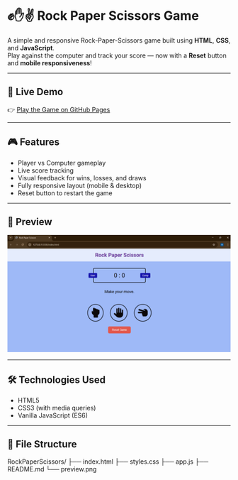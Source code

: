 # ✊✋✌️ Rock Paper Scissors Game

A simple and responsive Rock-Paper-Scissors game built using **HTML**, **CSS**, and **JavaScript**.  
Play against the computer and track your score — now with a **Reset** button and **mobile responsiveness**!

---

## 🔗 Live Demo

👉 [Play the Game on GitHub Pages](https://manasapatgar22.github.io/Rock-Paper-Scissors/)

---

## 🎮 Features

- Player vs Computer gameplay
- Live score tracking
- Visual feedback for wins, losses, and draws
- Fully responsive layout (mobile & desktop)
- Reset button to restart the game

---

## 📸 Preview
![Game Screenshot](preview.png)

---

## 🛠️ Technologies Used

- HTML5
- CSS3 (with media queries)
- Vanilla JavaScript (ES6)

---

## 📁 File Structure
RockPaperScissors/
├── index.html
├── styles.css
├── app.js
├── README.md
└── preview.png
